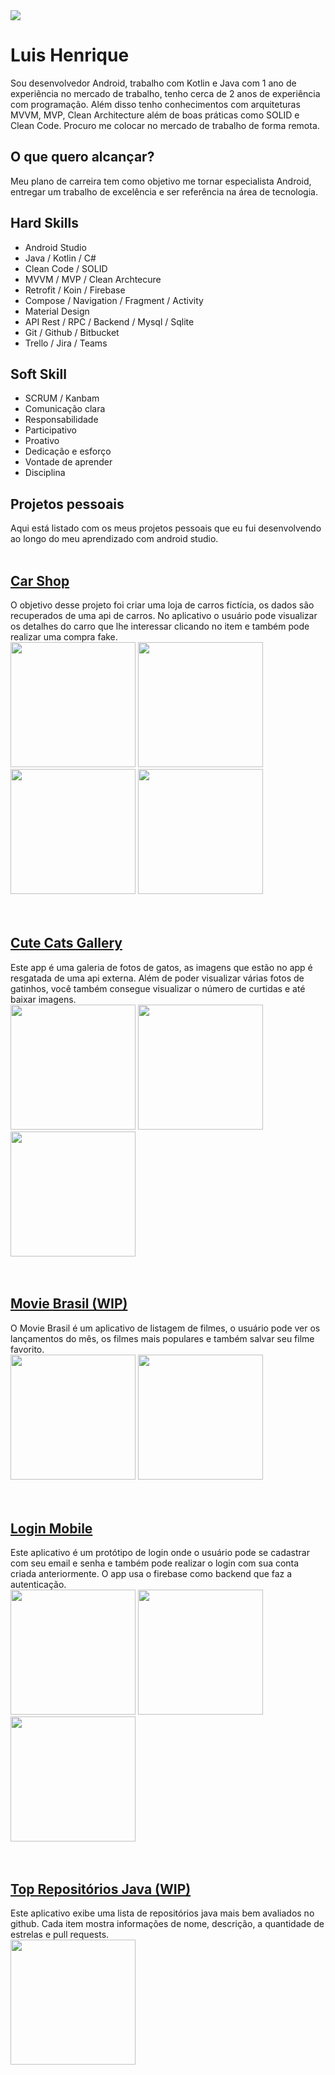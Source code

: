 <img src="./images/capa/capa.png"/>
 <h1> Luis Henrique </h1>

 Sou desenvolvedor Android, trabalho com Kotlin e
 Java com 1 ano de experiência no mercado de trabalho, tenho
 cerca de 2 anos de experiência com
 programação. Além disso tenho conhecimentos com arquiteturas MVVM,
 MVP, Clean Architecture além de boas
 práticas como SOLID e Clean Code.
 Procuro me colocar no mercado de
 trabalho de forma remota.

 <h2> O que quero alcançar? </h2>
 Meu plano de carreira tem como objetivo me tornar especialista Android,  entregar um trabalho de excelência e ser referência na área de tecnologia.

 <h2> Hard Skills </h2>

 <ul>
 <li> Android Studio </li>
 <li> Java / Kotlin / C# </li>
 <li> Clean Code / SOLID</li>
 <li> MVVM / MVP / Clean Archtecure</li>
 <li> Retrofit / Koin / Firebase</li>
 <li> Compose / Navigation / Fragment / Activity</li>
 <li> Material Design</li>
 <li> API Rest / RPC / Backend / Mysql / Sqlite</li>
 <li> Git / Github / Bitbucket</li>
 <li> Trello / Jira / Teams</li>
 </ul>

 <h2> Soft Skill </h2>
 
 <ul>
 <li> SCRUM / Kanbam</li>
 <li> Comunicação clara</li>
 <li> Responsabilidade</li>
 <li> Participativo</li>
 <li> Proativo</li>
 <li> Dedicação e esforço</li>
 <li> Vontade de aprender</li>
 <li> Disciplina</li>
 </ul>

 <h2> Projetos pessoais </h2>
 Aqui está listado com os meus projetos pessoais que eu fui desenvolvendo ao longo do meu aprendizado com android studio.

 <br>
 <br>

 <h2> 
 <a href="https://github.com/Louiixx-h/Car-Shop">
  Car Shop
 </a>
</h2>
 O objetivo desse projeto foi criar uma loja de carros fictícia, os dados são recuperados de uma api de carros.
 No aplicativo o usuário pode visualizar os detalhes do carro que lhe interessar clicando no item e também pode
 realizar uma compra fake.
 
<div>
 <img src="./images/carshop/home.png" width="200"/>
 <img src="./images/carshop/detail.png" width="200"/>
 <img src="./images/carshop/page.png" width="200"/>
 <img src="./images/carshop/sort.png" width="200"/>
</div>

 <br>
 <br>

<h2> 
 <a href="https://github.com/Louiixx-h/Cute-Cats-Gallery">
  Cute Cats Gallery
 </a>
</h2>
 Este app é uma galeria de fotos de gatos, as imagens que estão no app é resgatada de uma api externa.
 Além de poder visualizar várias fotos de gatinhos, você também consegue visualizar o número de curtidas 
 e até baixar imagens.
 <div>
 <img src="./images/cats/home.png" width="200"/>
 <img src="./images/cats/loading.png" width="200"/>
 <img src="./images/cats/error.png" width="200"/>
</div>
 <br>
 <br>

<h2> 
 <a href="https://github.com/Louiixx-h/Movie-Brasil">
  Movie Brasil (WIP)
 </a>
</h2>
 O Movie Brasil é um aplicativo de listagem de filmes, o usuário pode ver os lançamentos do mês,
 os filmes mais populares e também salvar seu filme favorito.
<div>
 <img src="./images/moviebrasil/home.png" width="200"/>
 <img src="./images/moviebrasil/home1.png" width="200"/>
</div>
 <br>
 <br>

<h2> 
 <a href="https://github.com/Louiixx-h/login-mobile">
  Login Mobile
 </a>
</h2>
 Este aplicativo é um protótipo de login onde o usuário pode se cadastrar com seu email e senha
 e também pode realizar o login com sua conta criada anteriormente. O app usa o firebase como
 backend que faz a autenticação.
<div>
 <img src="./images/login/start.png" width="200"/>
 <img src="./images/login/login.png" width="200"/>
 <img src="./images/login/register.png" width="200"/>
</div>
 <br>
 <br>

<h2> 
 <a href="https://github.com/Louiixx-h/top-repositorios-java">
  Top Repositórios Java (WIP)
 </a>
</h2>
 Este aplicativo exibe uma lista de repositórios java mais bem avaliados no github. Cada item mostra
 informações de nome, descrição, a quantidade de estrelas e pull requests.
<div>
 <img src="./images/javatop/home.png" width="200"/>
</div>

